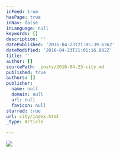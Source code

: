 ```yaml
---
inFeed: true
hasPage: true
inNav: false
inLanguage: null
keywords: []
description: ''
datePublished: '2016-04-23T21:05:39.636Z'
dateModified: '2016-04-23T21:01:16.882Z'
title: ''
author: []
sourcePath: _posts/2016-04-23-city.md
published: true
authors: []
publisher:
  name: null
  domain: null
  url: null
  favicon: null
starred: true
url: city/index.html
_type: Article

---
```

![](https://the-grid-user-content.s3-us-west-2.amazonaws.com/144dd3ea-6c26-48de-9e90-fc313c0dfea1.jpg)